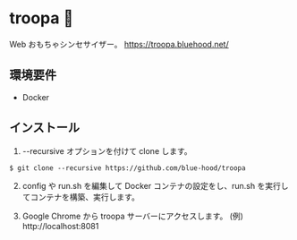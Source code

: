 # troopa 👀
Web おもちゃシンセサイザー。
https://troopa.bluehood.net/

## 環境要件
- Docker

## インストール
1. --recursive オプションを付けて clone します。
```
$ git clone --recursive https://github.com/blue-hood/troopa
```

2. config や run.sh を編集して Docker コンテナの設定をし、run.sh を実行してコンテナを構築、実行します。

3. Google Chrome から troopa サーバーにアクセスします。
(例) http://localhost:8081
